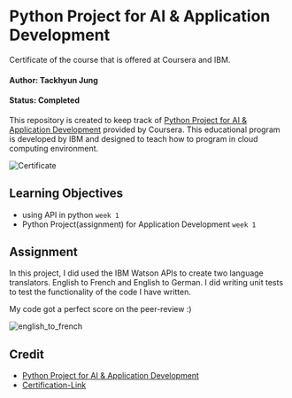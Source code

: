 # Python Project for AI & Application Development

Certificate of the course that is offered at Coursera and IBM.

#### Author: Tackhyun Jung

#### Status: Completed

This repository is created to keep track of [Python Project for AI & Application Development](https://www.coursera.org/learn/python-project-for-ai-application-development) provided by Coursera.
This educational program is developed by IBM and designed to teach how to program in cloud computing environment.

![Certificate](https://user-images.githubusercontent.com/41291493/111328806-ea1c7900-86b1-11eb-9885-d29a51282094.png)

## Learning Objectives
- using API in python `week 1`
- Python Project(assignment) for Application Development `week 1`

## Assignment
In this project, I did used the IBM Watson APIs to create two language translators. English to French and English to German. I did writing unit tests to test the functionality of the code I have written. 

My code got a perfect score on the peer-review :)

![english_to_french](https://user-images.githubusercontent.com/41291493/111328810-eb4da600-86b1-11eb-9919-eb17f7efdf75.png)

## Credit

- [Python Project for AI & Application Development](https://www.coursera.org/learn/python-project-for-ai-application-development)
- [Certification-Link](https://www.coursera.org/account/accomplishments/verify/M8LP9AYSQNWX)

